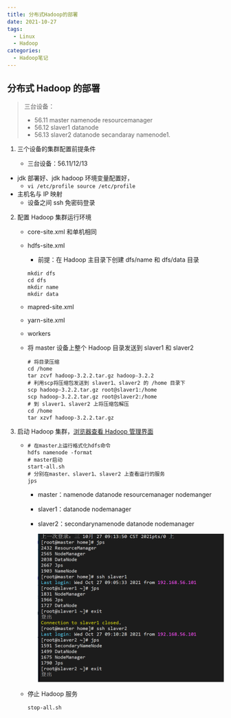```yaml
---
title: 分布式Hadoop的部署
date: 2021-10-27
tags:
  - Linux
  - Hadoop
categories:
  - Hadoop笔记
---
```


## 分布式 Hadoop 的部署

> 三台设备：
>
> - 56.11 master namenode resourcemanager
> - 56.12 slaver1 datanode
> - 56.13 slaver2 datanode secandaray namenode1.

1. 三个设备的集群配置前提条件

   - 三台设备：56.11/12/13

- jdk 部署好、jdk hadoop 环境变量配置好，
  - `vi /etc/profile source /etc/profile`
- 主机名与 IP 映射
  - 设备之间 ssh 免密码登录

2. 配置 Hadoop 集群运行环境

   - core-site.xml 和单机相同

   - hdfs-site.xml

     - 前提：在 Hadoop 主目录下创建 dfs/name 和 dfs/data 目录

     ```shell
     mkdir dfs
     cd dfs
     mkdir name
     mkdir data
     ```

   - mapred-site.xml

   - yarn-site.xml

   - workers

   - 将 master 设备上整个 Hadoop 目录发送到 slaver1 和 slaver2

     ```shell
     # 将目录压缩
     cd /home
     tar zcvf hadoop-3.2.2.tar.gz hadoop-3.2.2
     # 利用scp将压缩包发送到 slaver1、slaver2 的 /home 目录下
     scp hadoop-3.2.2.tar.gz root@slaver1:/home
     scp hadoop-3.2.2.tar.gz root@slaver2:/home
     # 到 slaver1、slaver2 上将压缩包解压
     cd /home
     tar xzvf hadoop-3.2.2.tar.gz
     ```

3. 启动 Hadoop 集群，[浏览器查看 Hadoop 管理界面](http://192.168.56.11:9870)

   - ```shell
     # 在master上运行格式化hdfs命令
     hdfs namenode -format
     # master启动
     start-all.sh
     # 分别在master、slaver1、slaver2 上查看运行的服务
     jps
     ```

     - master：namenode datanode resourcemanager nodemanger

     - slaver1：datanode nodemanager

     - slaver2：secondarynamenode datanode nodemanager

       ![image-20211027091602878](./imgs/image-20211027091602878.png)

   - 停止 Hadoop 服务

     ```shell
     stop-all.sh
     ```
